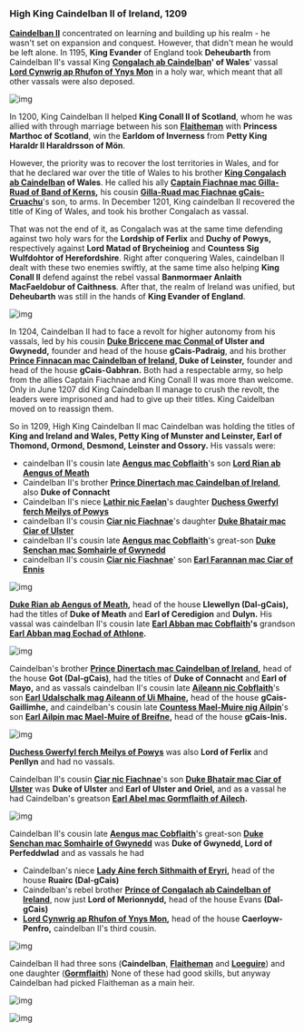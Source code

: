 ### High King Caindelban II of Ireland, 1209

[**Caindelban II**](../p/caindelban_ii_mac_caindelban_1147.md) concentrated on learning and building up his realm - he wasn't set on expansion and conquest. However, that didn't mean he would be left alone. In 1195, **King Evander** of England took **Deheubarth** from Caindelban II's vassal King  **[Congalach ab Caindelban](../p/congalach_ab_caindelban_1148.md)' of Wales**' vassal **[Lord Cynwrig ap Rhufon of Ynys Mon](../p/cynwrig_ap_rhufon_1157.md)** in a holy war, which meant that all other vassals were also deposed.

![img](12-King-Caidelban-II-1209/map1.jpg)

In 1200, King Caindelban II helped **King Conall II of Scotland**, whom he was allied with through marriage between his son **[Flaitheman](../p/flaitheman_nic_caindelban_1175.md)** with **Princess Marthoc of Scotland**, win the **Earldom of Inverness** from **Petty King Haraldr II Haraldrsson of Mön**.

However, the priority was to recover the lost territories in Wales, and for that he declared war over the title of Wales to his brother **[King Congalach ab Caindelban](../p/congalach_ab_caindelban_1148.md) of Wales**. He called his ally **[Captain Fiachnae mac Gilla-Ruad of Band of Kerns](../p/fiachnae_mac_gilla-ruad_1167.md),** his cousin **[Gilla-Ruad mac Fiachnae gCais-Cruachu](../p/gilla-ruad_mac_fiachnae_1142.md)**'s son, to arms. In December 1201, King caindelban II recovered the title of King of Wales, and took his brother Congalach as vassal.

That was not the end of it, as Congalach was at the same time defending against two holy wars for the **Lordship of Ferlix** and **Duchy of Powys,** respectively against **Lord Matad of Brycheiniog** and **Countess Sig Wulfdohtor of Herefordshire**. Right after conquering Wales, caindelban II dealt with these two enemies swiftly, at the same time also helping **King Conall II** defend against the rebel vassal **Banmormaer Anlaith MacFaeldobur of Caithness**. After that, the realm of Ireland was unified, but **Deheubarth** was still in the hands of **King Evander of England**.

![img](12-King-Caidelban-II-1209/map2.jpg)

In 1204, Caindelban II had to face a revolt for higher autonomy from his vassals, led by his cousin **[Duke Briccene mac Conmal ](../p/briccene_mac_conmal_1158.md)of Ulster and Gwynedd,** founder and head of the house **gCais-Padraig**, and his brother **[Prince Finnacan mac Caindelban of Ireland](../p/finnacan_mac_caindelban_1161.md), Duke of Leinster,** founder and head of the house **gCais-Gabhran.** Both had a respectable army, so help from the allies Captain Fiachnae and King Conall II was more than welcome. Only in June 1207 did King Caindelban II manage to crush the revolt, the leaders were imprisoned and had to give up their titles. King Caidelban moved on to reassign them.

So in 1209, High King Caindelban II mac Caindelban was holding the titles of **King and Ireland and Wales, Petty King of Munster and Leinster, Earl of Thomond, Ormond, Desmond, Leinster and Ossory.** His vassals were:

- caindelban II's cousin late **[Aengus mac Cobflaith](../p/aengus_i_mac_cobflaith_1123.md)**'s son **[Lord Rian ab Aengus of Meath](../p/rian_i_ab_aengus_1144.md)**
- Caindelban II's brother **[Prince Dinertach mac Caindelban of Ireland](../p/dinertach_mac_caindelban_1141.md)**, also **Duke of Connacht**
- Caindelban II's niece [**Lathir nic Faelan**](../p/lathir_nic_faelan_1162.md)'s daughter **[Duchess Gwerfyl ferch Meilys of Powys](../p/gwerfyl_ferch_meilys_1180.md)**
- caindelban II's cousin **[Ciar nic Fiachnae](../p/ciar_nic_fiachnae_1148.md)**'s daughter **[Duke Bhatair mac Ciar of Ulster](../p/bhatair_mac_ciar_1167.md)**
- caindelban II's cousin late **[Aengus mac Cobflaith](../p/aengus_i_mac_cobflaith_1123.md)**'s great-son **[Duke Senchan mac Somhairle of Gwynedd](../p/senchan_mac_somhairle_1188.md)**
- caindelban II's cousin **[Ciar nic Fiachnae](../p/ciar_nic_fiachnae_1148.md)**' son **[Earl Farannan mac Ciar of Ennis](../p/farannan_mac_ciar_1179.md)**

![img](12-King-Caidelban-II-1209/map3.jpg)

**[Duke Rian ab Aengus of Meath](../p/rian_i_ab_aengus_1144.md),** head of the house **Llewellyn (Dal-gCais),** had the titles of **Duke of Meath** and **Earl of Ceredigion** and **Dulyn.** His vassal was caindelban II's cousin late **[Earl Abban mac Cobflaith](../p/abban_mac_cobflaith_1132.md)'s** grandson **[Earl Abban mag Eochad of Athlone](../p/abban_mag_eochad_1181.md).**

![img](12-King-Caidelban-II-1209/map4.jpg)

Caindelban's brother **[Prince Dinertach mac Caindelban of Ireland](../p/dinertach_mac_caindelban_1141.md),** head of the house **Got (Dal-gCais)**, had the titles of **Duke of Connacht** and **Earl of Mayo,** and as vassals caindelban II's cousin late **[Aileann nic Cobflaith](../p/aileann_nic_cobflaith_1128.md)**'s son **[Earl Udalschalk mag Aileann of Ui Mhaine](../p/udalschalk_mag_aileann_1145.md),** head of the house **gCais-Gaillimhe,** and caindelban's cousin late **[Countess Mael-Muire nig Ailpin](../p/mael-muire_nig_ailpin_1125.md)**'s son **[Earl Ailpin mac Mael-Muire of Breifne](../p/ailpin_mac_mael-muire_1158.md),** head of the house **gCais-Inis.**

![img](12-King-Caidelban-II-1209/map5.jpg)

**[Duchess Gwerfyl ferch Meilys of Powys](../p/gwerfyl_ferch_meilys_1180.md)** was also **Lord of Ferlix** and **Penllyn** and had no vassals.

Caindelban II's cousin **[Ciar nic Fiachnae](../p/ciar_nic_fiachnae_1148.md)**'s son **[Duke Bhatair mac Ciar of Ulster](../p/bhatair_mac_ciar_1167.md)** was **Duke of Ulster** and **Earl of Ulster and Oriel,** and as a vassal he had Caindelban's greatson **[Earl Abel mac Gormflaith of Ailech](../p/abel_mac_gormflaith_1190.md).**

![img](12-King-Caidelban-II-1209/map6.jpg)

Caindelban II's cousin late **[Aengus mac Cobflaith](../p/aengus_i_mac_cobflaith_1123.md)**'s great-son **[Duke Senchan mac Somhairle of Gwynedd](../p/senchan_mac_somhairle_1188.md)** was **Duke of Gwynedd, Lord of Perfeddwlad** and as vassals he had 

- Caindelban's niece **[Lady Aine ferch Sithmaith of Eryri](../p/aine_ferch_sithmaith_1169.md),** head of the house **Ruairc (Dal-gCais)**
- Caindelban's rebel brother **[Prince of Congalach ab Caindelban of Ireland](../p/congalach_ab_caindelban_1148.md)**, now just **Lord of Merionnydd,** head of the house Evans **(Dal-gCais)**
- **[Lord Cynwrig ap Rhufon of Ynys Mon](../p/cynwrig_ap_rhufon_1157.md),** head of the house **Caerloyw-Penfro,** caindelban II's third cousin.

![img](12-King-Caidelban-II-1209/map7.jpg)

Caindelban II had three sons (**Caindelban**, **[Flaitheman](../p/flaitheman_nic_caindelban_1175.md)** and **[Loeguire](../p/loeguire_mac_caindelban_1182.md)**) and one daughter (**[Gormflaith](../p/gormflaith_nic_caindelban_1171.md)**) None of these had good skills, but anyway Caindelban had picked Flaitheman as a main heir.

![img](12-King-Caidelban-II-1209/din1.jpg)

![img](12-King-Caidelban-II-1209/sons1.jpg)

